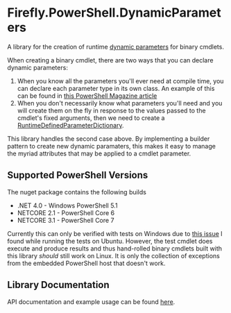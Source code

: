# Firefly.PowerShell.DynamicParameters

A library for the creation of runtime [dynamic parameters](https://docs.microsoft.com/en-gb/powershell/module/microsoft.powershell.core/about/about_functions_advanced_parameters) for binary cmdlets.

When creating a binary cmdlet, there are two ways that you can declare dynamic parameters:

1. When you know all the parameters you'll ever need at compile time, you can declare each parameter type in its own class. An example of this can be found in [this PowerShell Magazine article](https://www.powershellmagazine.com/2014/06/23/dynamic-parameters-in-c-cmdlets/)
1. When you don't necessarily know what parameters you'll need and you will create them on the fly in response to the values passed to the cmdlet's fixed arguments, then we need to create a [RuntimeDefinedParameterDictionary](https://docs.microsoft.com/en-us/dotnet/api/system.management.automation.runtimedefinedparameterdictionary).

This library handles the second case above. By implementing a builder pattern to create new dynamic paramaters, this makes it easy to manage the myriad attributes that may be applied to a cmdlet parameter.

## Supported PowerShell Versions

The nuget package contains the following builds

* .NET 4.0 - Windows PowerShell 5.1
* NETCORE 2.1 - PowerShell Core 6
* NETCORE 3.1 - PowerShell Core 7

Currently this can only be verified with tests on Windows due to [this issue](https://github.com/PowerShell/PowerShell/issues/12383) I found while running the tests on Ubuntu. However, the test cmdlet does execute and produce results and thus hand-rolled binary cmdlets built with this library _should_ still work on Linux. It is only the collection of exceptions from the embedded PowerShell host that doesn't work.

## Library Documentation

API documentation and example usage can be found [here](https://fireflycons.github.io/PSDynamicParameters).